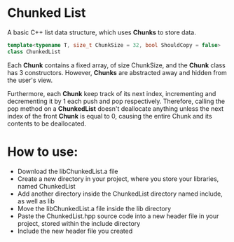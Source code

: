# Chunked List

A basic C++ list data structure, which uses **Chunks** to store data.

```cpp
template<typename T, size_t ChunkSize = 32, bool ShouldCopy = false>
class ChunkedList
```

Each **Chunk** contains a fixed array, of size ChunkSize, and the **Chunk** class has 3 constructors. However,
**Chunks** are abstracted away and hidden from the user's view.

Furthermore, each **Chunk** keep track of its next index, incrementing and decrementing it by 1 each push and pop respectively.
Therefore, calling the pop method on a **ChunkedList** doesn't deallocate anything unless the next index of the front **Chunk** is equal to 0, causing the entire Chunk and its contents to be deallocated.

# How to use:

- Download the libChunkedList.a file
- Create a new directory in your project, where you store your libraries, named ChunkedList
- Add another directory inside the ChunkedList directory named include, as well as lib
- Move the libChunkedList.a file inside the lib directory
- Paste the ChunkedList.hpp source code into a new header file in your project, stored within the include directory
- Include the new header file you created